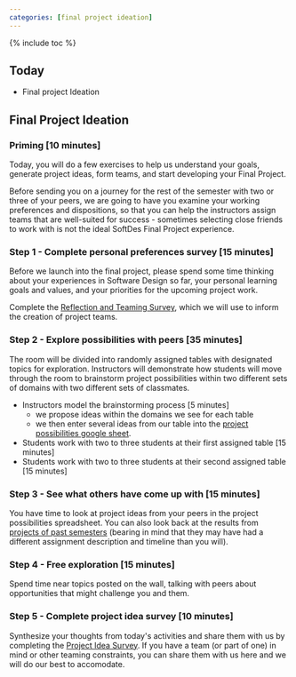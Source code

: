 ```yaml
---
categories: [final project ideation]
---
```


{% include toc %}

## Today

* Final project Ideation

## Final Project Ideation

### Priming [10 minutes]
Today, you will do a few exercises to help us understand your goals, generate project ideas, form teams, and start developing your Final Project.

Before sending you on a journey for the rest of the semester with two or three of your peers,
we are going to have you examine your working preferences and dispositions, so that you can help the instructors assign teams that are well-suited for success - sometimes selecting close friends to work with is not the ideal SoftDes Final Project experience.


### Step 1 - Complete personal preferences survey [15 minutes]

Before we launch into the final project, please spend some time thinking about your experiences in Software Design so far, your personal learning goals and values, and your priorities for the upcoming project work.

Complete the 
[Reflection and Teaming Survey](https://forms.gle/2R7FZtvSub9ScoQh9), 
which we will use to inform the creation of project teams.

### Step 2 - Explore possibilities with peers [35 minutes]
The room will be divided into randomly assigned tables with designated topics for exploration.
Instructors will demonstrate how students will move through the room to brainstorm project possibilities within two different sets of domains with two different sets of classmates.

* Instructors model the brainstorming process [5 minutes]
  * we propose ideas within the domains we see for each table
  * we then enter several ideas from our table into the [project possibilities google sheet](https://docs.google.com/spreadsheets/d/1qbn_i5KulStg6jPlN_ic4e9I1uC-V1RjM2pT0IX5BQQ/edit?usp=sharing).
* Students work with two to three students at their first assigned table [15 minutes]
* Students work with two to three students at their second assigned table [15 minutes]

### Step 3 - See what others have come up with [15 minutes]
You have time to look at project ideas from your peers in the project possibilities spreadsheet. You can also look back at the results from [projects of past semesters](https://docs.google.com/document/d/1cCEmrdajFPfXq-dxgS1S9IGY_k22eKGnDXYAvqlmw7E/edit?usp=sharing) (bearing in mind that they may have had a different assignment description and timeline than you will).

### Step 4 - Free exploration [15 minutes]
Spend time near topics posted on the wall, talking with peers about opportunities that might challenge you and them.

### Step 5 - Complete project idea survey [10 minutes]

Synthesize your thoughts from today's activities and share them with us by completing the 
[Project Idea Survey](https://forms.gle/LbHD9wa3E7XrEk1g7).
If you have a team (or part of one) in mind or other teaming constraints, you can share them with us here and we will do our best to accomodate.
